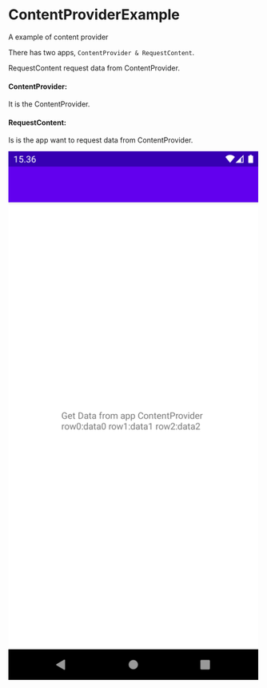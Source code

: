 # ContentProviderExample
A example of content provider

There has two apps, `ContentProvider & RequestContent`.

RequestContent request data from ContentProvider.

#### ContentProvider:
It is the ContentProvider.

#### RequestContent:
Is is the app want to request data from ContentProvider.

<img src="./screenshot.png" width="500" />
